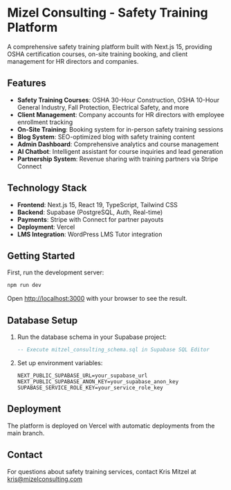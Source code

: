 # Mizel Consulting - Safety Training Platform

A comprehensive safety training platform built with Next.js 15, providing OSHA certification courses, on-site training booking, and client management for HR directors and companies.

## Features

- **Safety Training Courses**: OSHA 30-Hour Construction, OSHA 10-Hour General Industry, Fall Protection, Electrical Safety, and more
- **Client Management**: Company accounts for HR directors with employee enrollment tracking
- **On-Site Training**: Booking system for in-person safety training sessions
- **Blog System**: SEO-optimized blog with safety training content
- **Admin Dashboard**: Comprehensive analytics and course management
- **AI Chatbot**: Intelligent assistant for course inquiries and lead generation
- **Partnership System**: Revenue sharing with training partners via Stripe Connect

## Technology Stack

- **Frontend**: Next.js 15, React 19, TypeScript, Tailwind CSS
- **Backend**: Supabase (PostgreSQL, Auth, Real-time)
- **Payments**: Stripe with Connect for partner payouts
- **Deployment**: Vercel
- **LMS Integration**: WordPress LMS Tutor integration

## Getting Started

First, run the development server:

```bash
npm run dev
```

Open [http://localhost:3000](http://localhost:3000) with your browser to see the result.

## Database Setup

1. Run the database schema in your Supabase project:
   ```sql
   -- Execute mitzel_consulting_schema.sql in Supabase SQL Editor
   ```

2. Set up environment variables:
   ```env
   NEXT_PUBLIC_SUPABASE_URL=your_supabase_url
   NEXT_PUBLIC_SUPABASE_ANON_KEY=your_supabase_anon_key
   SUPABASE_SERVICE_ROLE_KEY=your_service_role_key
   ```

## Deployment

The platform is deployed on Vercel with automatic deployments from the main branch.

## Contact

For questions about safety training services, contact Kris Mitzel at kris@mizelconsulting.com